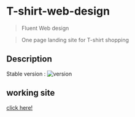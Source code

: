# T-shirt-web-design 

> Fluent Web design

> One page landing site for T-shirt shopping

<!-- > include terms/tags that can be searched -->

## Description

Stable version : ![version](https://img.shields.io/badge/version-1.0.0-blue)


## working site

<!-- see the demo here [https://pawarashish564.github.io/T-shirt-web-design/index.html] -->
[click here!](https://pawarashish564.github.io/T-shirt-web-design/index.html)